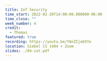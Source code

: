 ```yaml
---
title: IoT Security
time_start: 2022-02-20T14:00:00.000000-06:00
time_close: ""
week_number: 4
credit:
  - Thomas
featured: true
recording: https://youtu.be/Y6nZIjeb5Yo
location: Siebel CS 1404 + Zoom
slides: ./04-iot.pdf
---
```

